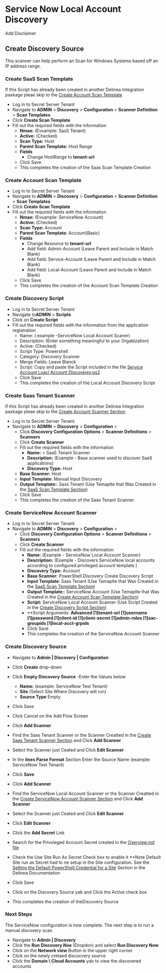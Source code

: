 # Service Now Local Account Discovery
Add Disclaimer
## Create Discovery Source

This scanner can help perform an Scan for Windows Systems based off an IP address range.

### Create SaaS Scan Template
If this Script has already been created in another Delinea Integration paxkage pleae skip
to the [Create Account Scan Template](#create-account-scan-template ) 

- Log in to Secret Server Tenant
- Navigate to **ADMIN** > **Discovery** > **Configuration** >   **Scanner Definition** > **Scan Templates** 
- Click **Create Scan Template**
- Fill out the required fields with the information
    - **Nmae:** (Evxample: SasS Tenant)
    - **Active:** (Checked)
    - **Scan Type:** Host
    - **Parent Scan Template:** Host Range
    - **Fields**
        - Change HostRange to **tenant-url**
    - Click Save
    - This completes the creation of the Saas Scan Template Creation
 

### Create Account Scan Template

- Log in to Secret Server Tenant
- Navigate to **ADMIN** > **Discovery** > **Configuration** >   **Scanner Definition** > **Scan Templates** 
- Click **Create Scan Template**
- Fill out the required fields with the information
    - **Nmae:** (Evxample: ServiceNow Account)
    - **Active:** (Checked)
    - **Scan Type:** Account
    - **Parent Scan Template:** Account(Basic)
    - **Fields**
        - Change Resource to **tenant-url**
        - Add field: Admin-Account (Leave Parent and Include in Match Blank)
        - Add field: Service-Account (Leave Parent and Include in Match Blank)
        - Add field: Local-Account (Leave Parent and Include in Match Blank)
    - Click Save
    - This completes the creation of the Account Scan Template Creation
 
### Create Discovery Script

- Log in to Secret Server Tenant
- Navigate to**ADMIN** > **Scripts**
- Click on **Create Script**
- Fill out the required fields with the information from the application registration
    - Name: ( example -ServiceNow Local Account Scaner)
    - Description: (Enter something meaningful to your Orgabization)
    - Active: (Checked)
    - Script Type: Powershell
    - Category: Discovery Scanner
    - Merge Fields: Leave Blanck
    - Script: Copy and paste the Script included in the file [Service Account Loacl Account Discoverey.ps2](./ServiceNow%20Locaal%20Account%20Discovery.ps1)
    - Click Save
    - This completes the creation of the Local Account Discovery Script

### Create Saas Tenant Scanner

If this Script has already been created in another Delinea Integration paxkage pleae skip
to the [Create Account Scanner Section](#create-servicenow-account-scanner ) 

- Log in to Secret Server Tenant
- Navigate to **ADMIN** > **Discovery** > **Configuration** > 
    - Click **Discovery Configuration Options** > **Scanner Definitions** > **Scanners**
    - Click **Create Scanner**
    - Fill out the required fields with the information
        - **Name:** > SaaS Tenant Scanner 
        - **Description:** (Example - Base scanner used to discover SaaS applications)
        - **Discovery Type:**  Host
    - **Base Scanner:**  Host
    - **Input Template**: Manual Input Discovery
    - **Output Template:**: Sass Tenant (Use Temaplte that Was Created in the [SaaS Scan Template Section](#create-saas-scan-template))
    - Click Save
    - This completes the creation of the Saas Tenant Scanner

### Create ServiceNow Account Scanner

- Log in to Secret Server Tenant
- Navigate to **ADMIN** > **Discovery** > **Configuration** > 
    - Click **Discovery Configuration Options** > **Scanner Definitions** > **Scanners**
    - Click **Create Scanner**
    - Fill out the required fields with the information
        - **Name:** (Example - ServiceNow Local Account Scanner) 
        - **Description:** (Example - Discovers ServiceNow local accounts according to configured privileged account template )
        - **Discovery Type:**  Account
        - **Base Scanner:** PowerShell Discovery Create Discovery Script
        - **Input Template**: Saas Tenant (Use Temaplte that Was Created in the [SaaS Scan Template Section](#create-saas-scan-template))
        - **Output Template:**: ServiceNow Account  (Use Temaplte that Was Created in the [Create Account Scan Template Section](#create-account-scan-template))
        - **Script:** ServiceNow Local Account Scanner (Use Script Created in the [Create Discovery Script Section](#create-discovery-script))
        - **Script Arguments:  **Advanced $[1]$tenant-url $[1]$username $[1]$password $[1]$client-id $[1]$client-secret $[1]$admin-roles $[1]$sac-groupids $[1]$local-acct-grpids**
        - Click Save
        - This completes the creation of the ServiceNow Account Scanner

### Create Discovery Source

- Navigate to **Admin | Discovery | Configuration**
- Click **Create** drop-down
- Click **Empty Discovery Source**
-Enter the Values below
    - **Name:** (example: ServiceNow Test Tenant)
    - **Site** (Select Site Where Discovery will run)
    - **Source Type** Empty
- Click Save
- Click Cancel on the Add Flow Screen
- Click **Add Scanner**
- Find the Saas Tenant Scanner or the Scanner Creatted in the [Create Saas Tenant Scanner Section](#create-saas-tenant-scanner) and Click **Add Scanner**
- Select the Scanner just Ceated and Click **Edit Scanner**
- In the **lines Parse Format** Section Enter the Source Name (example: ServiceNow Test Tenant)
- Click **Save**

- Click **Add Scanner**
- Find the ServiceNow Local Account Scanner  or the Scanner Creatted in the [Create ServiceNow Account Scanner Section](#create-servicenow-account-scanner) and Click **Add Scanner**
- Select the Scanner just Ceated and Click **Edit Scanner**
- Click **Edit Scanner**
- Click the **Add Secret** Link
- Search for the Privoleged Account Secret created in the [Overview.md file](../Overview.md)
- Check the Use Site Run As Secret Check box to enable it
    **Note Default Site run as Secret had to ne setup in the Site configuration.
    See the [Setting the Default PowerShell Credential for a Site](https://docs.delinea.com/online-help/secret-server/authentication/secret-based-credentials-for-scripts/index.htm?Highlight=site) Section in the Delinea Documentation
- Click Save
- Click on the Discovery Source yab and Click the Active check box
- This completes the creation of theDiscovery Source


### Next Steps

 The ServiceNow configuration is now complete.  The next step is to run a manual discovery scan.
- Navigate to  **Admin | Discovery**
- Click the **Run Discovery Noe** (Dropdon) and select **Run Discovery Now**
- Click on the **Network view** Button in the upper right corner
- Click on the newly cretaed discocvery source
- Click the **Domain \ Cloud Accounts** yab to view the discovered accounts

